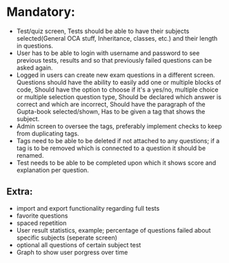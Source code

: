 # Mandatory:

- Test/quiz screen, Tests should be able to have their subjects selected(General OCA stuff, Inheritance, classes, etc.) and their length in questions.
- User has to be able to login with username and password to see previous tests, results and so that previously failed questions can be asked again.
- Logged in users can create new exam questions in a different screen. 
    Questions should have the ability to easily add one or multiple blocks of code,
    Should have the option to choose if it's a yes/no, multiple choice or multiple selection question type,
    Should be declared which answer is correct and which are incorrect,
    Should have the paragraph of the Gupta-book selected/shown,
    Has to be given a tag that shows the subject.
- Admin screen to oversee the tags, preferably implement checks to keep from duplicating tags.
- Tags need to be able to be deleted if not attached to any questions; 
    if a tag is to be removed which is connected to a question it should be renamed.
- Test needs to be able to be completed upon which it shows score and explanation per question.

## Extra:

- import and export functionality regarding full tests
- favorite questions
- spaced repetition
- User result statistics, example; percentage of questions failed about specific subjects (seperate screen)
- optional all questions of certain subject test
- Graph to show user porgress over time